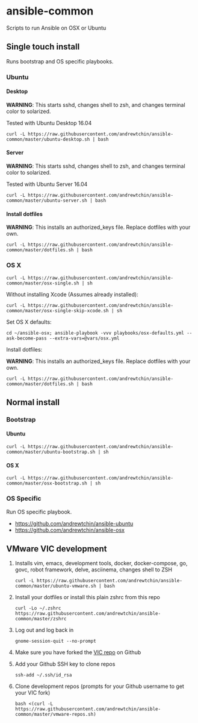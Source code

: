 # ansible-common

Scripts to run Ansible on OSX or Ubuntu


## Single touch install

Runs bootstrap and OS specific playbooks.


### Ubuntu

#### Desktop

**WARNING**: This starts sshd, changes shell to zsh, and changes terminal color to solarized.

Tested with Ubuntu Desktop 16.04

```
curl -L https://raw.githubusercontent.com/andrewtchin/ansible-common/master/ubuntu-desktop.sh | bash
```

#### Server

**WARNING**: This starts sshd, changes shell to zsh, and changes terminal color to solarized.

Tested with Ubuntu Server 16.04

```
curl -L https://raw.githubusercontent.com/andrewtchin/ansible-common/master/ubuntu-server.sh | bash
```

#### Install dotfiles

**WARNING**: This installs an authorized_keys file. Replace dotfiles with your own.
```
curl -L https://raw.githubusercontent.com/andrewtchin/ansible-common/master/dotfiles.sh | bash
```


### OS X

```
curl -L https://raw.githubusercontent.com/andrewtchin/ansible-common/master/osx-single.sh | sh
```

Without installing Xcode (Assumes already installed):
```
curl -L https://raw.githubusercontent.com/andrewtchin/ansible-common/master/osx-single-skip-xcode.sh | sh
```

Set OS X defaults:
```
cd ~/ansible-osx; ansible-playbook -vvv playbooks/osx-defaults.yml --ask-become-pass --extra-vars=@vars/osx.yml
```
Install dotfiles:

**WARNING**: This installs an authorized_keys file. Replace dotfiles with your own.
```
curl -L https://raw.githubusercontent.com/andrewtchin/ansible-common/master/dotfiles.sh | bash
```


## Normal install

### Bootstrap

#### Ubuntu

```
curl -L https://raw.githubusercontent.com/andrewtchin/ansible-common/master/ubuntu-bootstrap.sh | sh
```

#### OS X

```
curl -L https://raw.githubusercontent.com/andrewtchin/ansible-common/master/osx-bootstrap.sh | sh
```

### OS Specific

Run OS specific playbook.
* https://github.com/andrewtchin/ansible-ubuntu
* https://github.com/andrewtchin/ansible-osx



## VMware VIC development

1. Installs vim, emacs, development tools, docker, docker-compose, go, govc, robot framework,
   delve, asciinema, changes shell to ZSH

   ```shell
   curl -L https://raw.githubusercontent.com/andrewtchin/ansible-common/master/ubuntu-vmware.sh | bash
   ```

2. Install your dotfiles or install this plain zshrc from this repo

   ```shell
   curl -Lo ~/.zshrc https://raw.githubusercontent.com/andrewtchin/ansible-common/master/zshrc
   ```

3. Log out and log back in

   ```shell
   gnome-session-quit --no-prompt
   ```

4. Make sure you have forked the [VIC repo](https://github.com/vmware/vic) on Github

5. Add your Github SSH key to clone repos

   ```shell
   ssh-add ~/.ssh/id_rsa
   ```

5. Clone development repos (prompts for your Github username to get your VIC fork)

   ```shell
   bash <(curl -L https://raw.githubusercontent.com/andrewtchin/ansible-common/master/vmware-repos.sh)
   ```
